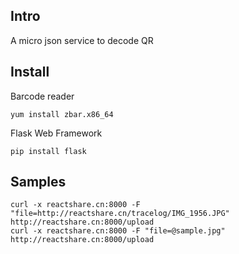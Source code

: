 ## Intro

A micro json service to decode QR

## Install

Barcode reader
```
yum install zbar.x86_64
```

Flask Web Framework

```
pip install flask
```

## Samples

```
curl -x reactshare.cn:8000 -F "file=http://reactshare.cn/tracelog/IMG_1956.JPG" http://reactshare.cn:8000/upload
curl -x reactshare.cn:8000 -F "file=@sample.jpg" http://reactshare.cn:8000/upload
```
